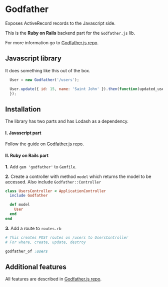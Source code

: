 # Godfather

Exposes ActiveRecord records to the Javascript side.

This is the **Ruby on Rails** backend part for the ``Godfather.js`` lib.

For more information go to [Godfather.js repo](https://github.com/Nedomas/godfather.js).

## Javascript library

It does something like this out of the box.

```js
  User = new Godfather('/users');

  User.update({ id: 15, name: 'Saint John' }).then(function(updated_user) {
  });
```

## Installation

The library has two parts and has Lodash as a dependency.

#### I. Javascript part

Follow the guide on [Godfather.js repo](https://github.com/Nedomas/godfather.js).

#### II. Ruby on Rails part

**1.** Add ``gem 'godfather'`` to ``Gemfile``.

**2.** Create a controller with method ``model`` which returns the model to be accessed.
Also include ``Godfather::Controller``

```ruby
class UsersController < ApplicationController
  include Godfather

  def model
    User
  end
end
```

**3.** Add a route to ``routes.rb``

```ruby
# This creates POST routes on /users to UsersController
# For where, create, update, destroy

godfather_of :users
```

## Additional features

All features are described in [Godfather.js repo](https://github.com/Nedomas/godfather.js).
